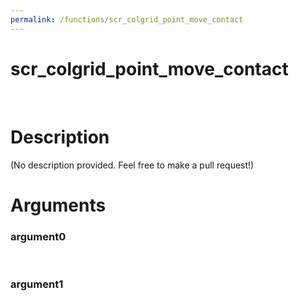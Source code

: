 ```yaml
---
permalink: /functions/scr_colgrid_point_move_contact
---
```

# scr_colgrid_point_move_contact  
&nbsp;  
# Description  
(No description provided. Feel free to make a pull request!) 
&nbsp;  
# Arguments
### argument0

&nbsp;    
### argument1

&nbsp;    


